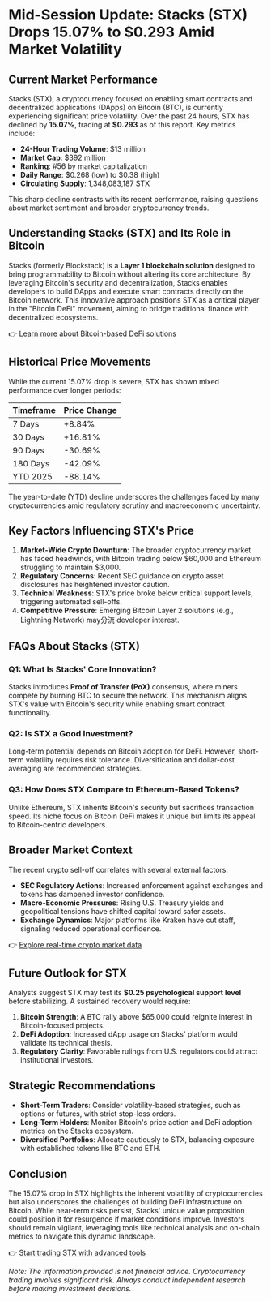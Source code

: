 # Mid-Session Update: Stacks (STX) Drops 15.07% to $0.293 Amid Market Volatility  

## Current Market Performance  
Stacks (STX), a cryptocurrency focused on enabling smart contracts and decentralized applications (DApps) on Bitcoin (BTC), is currently experiencing significant price volatility. Over the past 24 hours, STX has declined by **15.07%**, trading at **$0.293** as of this report. Key metrics include:  

- **24-Hour Trading Volume**: $13 million  
- **Market Cap**: $392 million  
- **Ranking**: #56 by market capitalization  
- **Daily Range**: $0.268 (low) to $0.38 (high)  
- **Circulating Supply**: 1,348,083,187 STX  

This sharp decline contrasts with its recent performance, raising questions about market sentiment and broader cryptocurrency trends.  

## Understanding Stacks (STX) and Its Role in Bitcoin  
Stacks (formerly Blockstack) is a **Layer 1 blockchain solution** designed to bring programmability to Bitcoin without altering its core architecture. By leveraging Bitcoin's security and decentralization, Stacks enables developers to build DApps and execute smart contracts directly on the Bitcoin network. This innovative approach positions STX as a critical player in the "Bitcoin DeFi" movement, aiming to bridge traditional finance with decentralized ecosystems.  

👉 [Learn more about Bitcoin-based DeFi solutions](https://bit.ly/okx-bonus)  

## Historical Price Movements  
While the current 15.07% drop is severe, STX has shown mixed performance over longer periods:  

| Timeframe | Price Change |  
|-----------|--------------|  
| 7 Days    | +8.84%       |  
| 30 Days   | +16.81%      |  
| 90 Days   | -30.69%      |  
| 180 Days  | -42.09%      |  
| YTD 2025  | -88.14%      |  

The year-to-date (YTD) decline underscores the challenges faced by many cryptocurrencies amid regulatory scrutiny and macroeconomic uncertainty.  

## Key Factors Influencing STX's Price  
1. **Market-Wide Crypto Downturn**: The broader cryptocurrency market has faced headwinds, with Bitcoin trading below $60,000 and Ethereum struggling to maintain $3,000.  
2. **Regulatory Concerns**: Recent SEC guidance on crypto asset disclosures has heightened investor caution.  
3. **Technical Weakness**: STX's price broke below critical support levels, triggering automated sell-offs.  
4. **Competitive Pressure**: Emerging Bitcoin Layer 2 solutions (e.g., Lightning Network) may分流 developer interest.  

## FAQs About Stacks (STX)  

### Q1: What Is Stacks' Core Innovation?  
Stacks introduces **Proof of Transfer (PoX)** consensus, where miners compete by burning BTC to secure the network. This mechanism aligns STX's value with Bitcoin's security while enabling smart contract functionality.  

### Q2: Is STX a Good Investment?  
Long-term potential depends on Bitcoin adoption for DeFi. However, short-term volatility requires risk tolerance. Diversification and dollar-cost averaging are recommended strategies.  

### Q3: How Does STX Compare to Ethereum-Based Tokens?  
Unlike Ethereum, STX inherits Bitcoin's security but sacrifices transaction speed. Its niche focus on Bitcoin DeFi makes it unique but limits its appeal to Bitcoin-centric developers.  

## Broader Market Context  
The recent crypto sell-off correlates with several external factors:  
- **SEC Regulatory Actions**: Increased enforcement against exchanges and tokens has dampened investor confidence.  
- **Macro-Economic Pressures**: Rising U.S. Treasury yields and geopolitical tensions have shifted capital toward safer assets.  
- **Exchange Dynamics**: Major platforms like Kraken have cut staff, signaling reduced operational confidence.  

👉 [Explore real-time crypto market data](https://bit.ly/okx-bonus)  

## Future Outlook for STX  
Analysts suggest STX may test its **$0.25 psychological support level** before stabilizing. A sustained recovery would require:  
1. **Bitcoin Strength**: A BTC rally above $65,000 could reignite interest in Bitcoin-focused projects.  
2. **DeFi Adoption**: Increased dApp usage on Stacks' platform would validate its technical thesis.  
3. **Regulatory Clarity**: Favorable rulings from U.S. regulators could attract institutional investors.  

## Strategic Recommendations  
- **Short-Term Traders**: Consider volatility-based strategies, such as options or futures, with strict stop-loss orders.  
- **Long-Term Holders**: Monitor Bitcoin's price action and DeFi adoption metrics on the Stacks ecosystem.  
- **Diversified Portfolios**: Allocate cautiously to STX, balancing exposure with established tokens like BTC and ETH.  

## Conclusion  
The 15.07% drop in STX highlights the inherent volatility of cryptocurrencies but also underscores the challenges of building DeFi infrastructure on Bitcoin. While near-term risks persist, Stacks' unique value proposition could position it for resurgence if market conditions improve. Investors should remain vigilant, leveraging tools like technical analysis and on-chain metrics to navigate this dynamic landscape.  

👉 [Start trading STX with advanced tools](https://bit.ly/okx-bonus)  

*Note: The information provided is not financial advice. Cryptocurrency trading involves significant risk. Always conduct independent research before making investment decisions.*